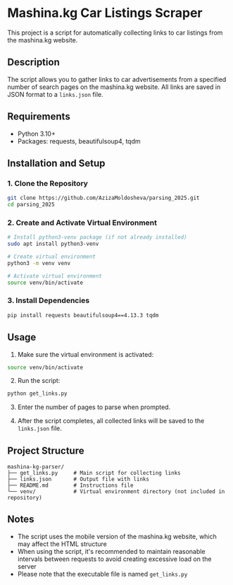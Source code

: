 # Mashina.kg Car Listings Scraper

This project is a script for automatically collecting links to car listings from the mashina.kg website.

## Description

The script allows you to gather links to car advertisements from a specified number of search pages on the mashina.kg website. All links are saved in JSON format to a `links.json` file.

## Requirements

- Python 3.10+
- Packages: requests, beautifulsoup4, tqdm

## Installation and Setup

### 1. Clone the Repository

```bash
git clone https://github.com/AzizaMoldosheva/parsing_2025.git
cd parsing_2025
```

### 2. Create and Activate Virtual Environment

```bash
# Install python3-venv package (if not already installed)
sudo apt install python3-venv

# Create virtual environment
python3 -m venv venv

# Activate virtual environment
source venv/bin/activate
```

### 3. Install Dependencies

```bash
pip install requests beautifulsoup4==4.13.3 tqdm
```

## Usage

1. Make sure the virtual environment is activated:
```bash
source venv/bin/activate
```

2. Run the script:
```bash
python get_links.py
```

3. Enter the number of pages to parse when prompted.

4. After the script completes, all collected links will be saved to the `links.json` file.

## Project Structure

```
mashina-kg-parser/
├── get_links.py     # Main script for collecting links
├── links.json       # Output file with links
├── README.md        # Instructions file
└── venv/            # Virtual environment directory (not included in repository)
```

## Notes

- The script uses the mobile version of the mashina.kg website, which may affect the HTML structure
- When using the script, it's recommended to maintain reasonable intervals between requests to avoid creating excessive load on the server
- Please note that the executable file is named `get_links.py`